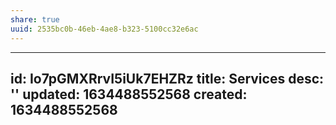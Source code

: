 ```yaml
---
share: true
uuid: 2535bc0b-46eb-4ae8-b323-5100cc32e6ac
---
```

---
id: Io7pGMXRrvI5iUk7EHZRz
title: Services
desc: ''
updated: 1634488552568
created: 1634488552568
---


